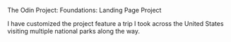 The Odin Project: Foundations: Landing Page Project

I have customized the project feature a trip I took across the United States visiting multiple national parks along the way.